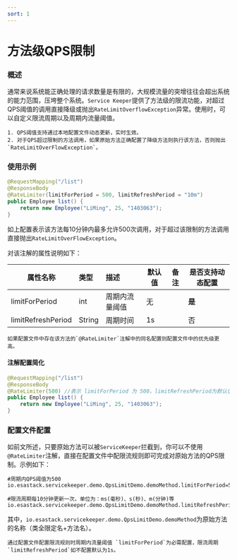 ```yaml
---
sort: 1
---
```


# 方法级QPS限制

### 概述
通常来说系统能正确处理的请求数量是有限的，大规模流量的突增往往会超出系统的能力范围，压垮整个系统。`Service Keeper`提供了方法级的限流功能，对超过QPS阈值的调用直接降级或抛出`RateLimitOverflowException`异常。使用时，可以自定义限流周期以及周期内流量阈值。
```note
1. QPS阈值支持通过本地配置文件动态更新，实时生效。
2. 对于QPS超过限制的方法调用，如果原始方法正确配置了降级方法则执行该方法，否则抛出`RateLimitOverFlowException`。
```

### 使用示例
```java
@RequestMapping("/list")
@ResponseBody
@RateLimiter(limitForPeriod = 500, limitRefreshPeriod = "10m")
public Employee list() {
    return new Employee("LiMing", 25, "1403063");
}
```

如上配置表示该方法每10分钟内最多允许500次调用，对于超过该限制的方法调用直接抛出`RateLimitOverFlowException`。

对该注解的属性说明如下：

| 属性名称         |      类型    |             描述          |       默认值    |      备注   |    是否支持动态配置                                                   
| --------------- |   :--------  | :----------------------- | -------------- |  ----------   |   ----------
|  limitForPeriod|  int                      |  周期内流量阈值  |       无    |     |    **是**
|  limitRefreshPeriod|   String    |    周期时间     |       1s               |        |  否

```note
如果配置文件中存在该方法的`@RateLimiter`注解中的同名配置则配置文件中的优先级更高。
```
#### 注解配置简化
```java
@RequestMapping("/list")
@ResponseBody
@RateLimiter(500) //表示 limitForPeriod 为 500，limitRefreshPeriod为默认值
public Employee list() {
    return new Employee("LiMing", 25, "1403063");
}
```

### 配置文件配置
如前文所述，只要原始方法可以被`ServiceKeeper`拦截到，你可以不使用`@RateLimiter`注解，直接在配置文件中配限流规则即可完成对原始方法的QPS限制。示例如下：
```properties
#周期内QPS阈值为500
io.esastack.servicekeeper.demo.QpsLimitDemo.demoMethod.limitForPeriod=500

#限流周期每10分钟更新一次，单位为：ms(毫秒)、s(秒)、m(分钟)等
io.esastack.servicekeeper.demo.QpsLimitDemo.demoMethod.limitRefreshPeriod=10m
```

其中，`io.esastack.servicekeeper.demo.QpsLimitDemo.demoMethod`为原始方法的名称（类全限定名+方法名）。
```note
通过配置文件配置限流规则时周期内流量阈值 `limitForPeriod`为必需配置，限流周期`limitRefreshPeriod`如不配置默认为1s。
```
